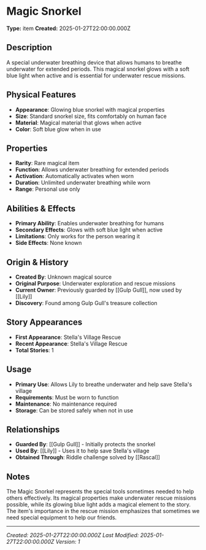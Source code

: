 # Magic Snorkel

**Type:** item
**Created:** 2025-01-27T22:00:00.000Z

## Description

A special underwater breathing device that allows humans to breathe underwater for extended periods. This magical snorkel glows with a soft blue light when active and is essential for underwater rescue missions.

## Physical Features

- **Appearance**: Glowing blue snorkel with magical properties
- **Size**: Standard snorkel size, fits comfortably on human face
- **Material**: Magical material that glows when active
- **Color**: Soft blue glow when in use

## Properties

- **Rarity**: Rare magical item
- **Function**: Allows underwater breathing for extended periods
- **Activation**: Automatically activates when worn
- **Duration**: Unlimited underwater breathing while worn
- **Range**: Personal use only

## Abilities & Effects

- **Primary Ability**: Enables underwater breathing for humans
- **Secondary Effects**: Glows with soft blue light when active
- **Limitations**: Only works for the person wearing it
- **Side Effects**: None known

## Origin & History

- **Created By**: Unknown magical source
- **Original Purpose**: Underwater exploration and rescue missions
- **Current Owner**: Previously guarded by [[Gulp Gull]], now used by [[Lily]]
- **Discovery**: Found among Gulp Gull's treasure collection

## Story Appearances

- **First Appearance**: Stella's Village Rescue
- **Recent Appearance**: Stella's Village Rescue
- **Total Stories**: 1

## Usage

- **Primary Use**: Allows Lily to breathe underwater and help save Stella's village
- **Requirements**: Must be worn to function
- **Maintenance**: No maintenance required
- **Storage**: Can be stored safely when not in use

## Relationships

- **Guarded By**: [[Gulp Gull]] - Initially protects the snorkel
- **Used By**: [[Lily]] - Uses it to help save Stella's village
- **Obtained Through**: Riddle challenge solved by [[Rascal]]

## Notes

The Magic Snorkel represents the special tools sometimes needed to help others effectively. Its magical properties make underwater rescue missions possible, while its glowing blue light adds a magical element to the story. The item's importance in the rescue mission emphasizes that sometimes we need special equipment to help our friends.

---

*Created: 2025-01-27T22:00:00.000Z*
*Last Modified: 2025-01-27T22:00:00.000Z*
*Version: 1*
